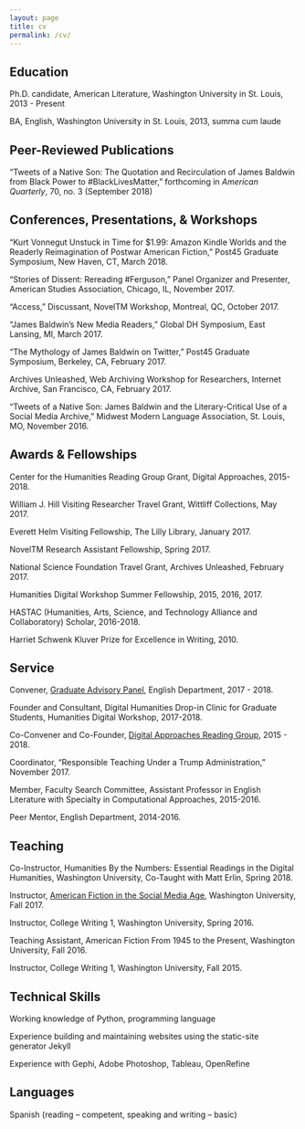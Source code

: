 ```yaml
---
layout: page
title: cv
permalink: /cv/
---
```


Education
---

Ph.D. candidate, American Literature, Washington University in St. Louis, 2013 - Present
 
BA, English, Washington University in St. Louis, 2013, summa cum laude

 
Peer-Reviewed Publications
---
“Tweets of a Native Son: The Quotation and Recirculation of James Baldwin from Black Power to #BlackLivesMatter,” forthcoming in *American Quarterly*, 70, no. 3 (September 2018)



Conferences, Presentations, & Workshops
---
“Kurt Vonnegut Unstuck in Time for $1.99: Amazon Kindle Worlds and the Readerly Reimagination of Postwar American Fiction,” Post45 Graduate Symposium, New Haven, CT, March 2018.

“Stories of Dissent: Rereading #Ferguson,” Panel Organizer and Presenter, American Studies Association, Chicago, IL, November 2017.

“Access,” Discussant, NovelTM Workshop, Montreal, QC, October 2017.

“James Baldwin’s New Media Readers,” Global DH Symposium, East Lansing, MI, March 2017.

“The Mythology of James Baldwin on Twitter,” Post45 Graduate Symposium, Berkeley, CA, February 2017.

Archives Unleashed, Web Archiving Workshop for Researchers, Internet Archive,
 San Francisco, CA, February 2017.

“Tweets of a Native Son: James Baldwin and the Literary-Critical Use of a Social Media Archive,” Midwest Modern Language Association, St. Louis, MO, November 2016.



Awards & Fellowships
---
Center for the Humanities Reading Group Grant, Digital Approaches, 2015-2018.

William J. Hill Visiting Researcher Travel Grant, Wittliff Collections, May 2017.                         

Everett Helm Visiting Fellowship, The Lilly Library, January 2017.

NovelTM Research Assistant Fellowship, Spring 2017.

National Science Foundation Travel Grant, Archives Unleashed, February 2017.

Humanities Digital Workshop Summer Fellowship, 2015, 2016, 2017.

HASTAC (Humanities, Arts, Science, and Technology Alliance and Collaboratory) Scholar, 2016-2018.

Harriet Schwenk Kluver Prize for Excellence in Writing, 2010.
	


Service
---
Convener, [Graduate Advisory Panel](https://english.artsci.wustl.edu/graduate/student_resources), English Department, 2017 - 2018.

Founder and Consultant, Digital Humanities Drop-in Clinic for Graduate Students, Humanities Digital Workshop, 2017-2018.

Co-Convener and Co-Founder, [Digital Approaches Reading Group](https://sites.wustl.edu/darg/), 2015 - 2018.
 
Coordinator, “Responsible Teaching Under a Trump Administration,” November 2017.

Member, Faculty Search Committee, Assistant Professor in English Literature with Specialty in Computational Approaches, 2015-2016.

Peer Mentor, English Department, 2014-2016.



Teaching
---
Co-Instructor, Humanities By the Numbers: Essential Readings in the Digital Humanities, Washington University, Co-Taught with Matt Erlin, Spring 2018.

Instructor, [American Fiction in the Social Media Age](https://afsma17.com/), Washington University, Fall 2017.

Instructor, College Writing 1, Washington University, Spring 2016.

Teaching Assistant, American Fiction From 1945 to the Present, Washington University,		 Fall 2016.

Instructor, College Writing 1, Washington University, Fall 2015.
							

Technical Skills
---

Working knowledge of Python, programming language

Experience building and maintaining websites using the static-site generator Jekyll

Experience with Gephi, Adobe Photoshop, Tableau, OpenRefine


Languages
---
Spanish (reading – competent, speaking and writing – basic)

